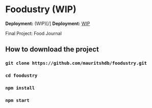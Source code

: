 # Foodustry (WIP)

**Deployment:** (WIP)[/]
**Deployment:** [WIP](www.google.com)

Final Project: Food Journal

## How to download the project

### `git clone https://github.com/mauritshdb/foodustry.git`

### `cd foodustry`

### `npm install`

### `npm start`
